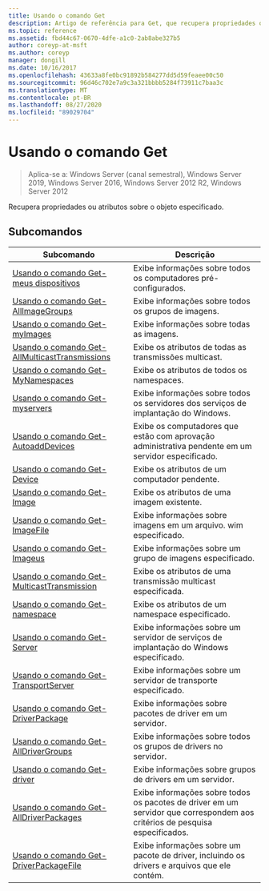 ```yaml
---
title: Usando o comando Get
description: Artigo de referência para Get, que recupera propriedades ou atributos sobre o objeto especificado.
ms.topic: reference
ms.assetid: fbd44c67-0670-4dfe-a1c0-2ab8abe327b5
author: coreyp-at-msft
ms.author: coreyp
manager: dongill
ms.date: 10/16/2017
ms.openlocfilehash: 43633a8fe0bc91892b584277dd5d59feaee00c50
ms.sourcegitcommit: 96d46c702e7a9c3a321bbbb5284f73911c7baa3c
ms.translationtype: MT
ms.contentlocale: pt-BR
ms.lasthandoff: 08/27/2020
ms.locfileid: "89029704"
---
```

# <a name="using-the-get-command"></a>Usando o comando Get

> Aplica-se a: Windows Server (canal semestral), Windows Server 2019, Windows Server 2016, Windows Server 2012 R2, Windows Server 2012

Recupera propriedades ou atributos sobre o objeto especificado.

## <a name="subcommands"></a>Subcomandos
|Subcomando|Descrição|
|-------|--------|
|[Usando o comando Get-meus dispositivos](using-the-get-alldevices-command.md)|Exibe informações sobre todos os computadores pré-configurados.|
|[Usando o comando Get-AllImageGroups](using-the-get-allimagegroups-command.md)|Exibe informações sobre todos os grupos de imagens.|
|[Usando o comando Get-myImages](using-the-get-allimages-command.md)|Exibe informações sobre todas as imagens.|
|[Usando o comando Get-AllMulticastTransmissions](using-the-get-allmulticasttransmissions-command.md)|Exibe os atributos de todas as transmissões multicast.|
|[Usando o comando Get-MyNamespaces](using-the-get-allnamespaces-command.md)|Exibe os atributos de todos os namespaces.|
|[Usando o comando Get-myservers](using-the-get-allservers-command.md)|Exibe informações sobre todos os servidores dos serviços de implantação do Windows.|
|[Usando o comando Get-AutoaddDevices](using-the-get-autoadddevices-command.md)|Exibe os computadores que estão com aprovação administrativa pendente em um servidor especificado.|
|[Usando o comando Get-Device](using-the-get-device-command.md)|Exibe os atributos de um computador pendente.|
|[Usando o comando Get-Image](using-the-get-image-command.md)|Exibe os atributos de uma imagem existente.|
|[Usando o comando Get-ImageFile](using-the-get-imagefile-command.md)|Exibe informações sobre imagens em um arquivo. wim especificado.|
|[Usando o comando Get-Imageus](using-the-get-imagegroup-command.md)|Exibe informações sobre um grupo de imagens especificado.|
|[Usando o comando Get-MulticastTransmission](using-the-get-multicasttransmission-command.md)|Exibe os atributos de uma transmissão multicast especificada.|
|[Usando o comando Get-namespace](using-the-get-namespace-command.md)|Exibe os atributos de um namespace especificado.|
|[Usando o comando Get-Server](using-the-get-server-command.md)|Exibe informações sobre um servidor de serviços de implantação do Windows especificado.|
|[Usando o comando Get-TransportServer](using-the-get-transportserver-command.md)|Exibe informações sobre um servidor de transporte especificado.|
|[Usando o comando Get-DriverPackage](using-the-get-driverpackage-command.md)|Exibe informações sobre pacotes de driver em um servidor.|
|[Usando o comando Get-AllDriverGroups](using-the-get-alldrivergroups-command.md)|Exibe informações sobre todos os grupos de drivers no servidor.|
|[Usando o comando Get-driver](using-the-get-drivergroup-command.md)|Exibe informações sobre grupos de drivers em um servidor.|
|[Usando o comando Get-AllDriverPackages](using-the-get-alldriverpackages-command.md)|Exibe informações sobre todos os pacotes de driver em um servidor que correspondem aos critérios de pesquisa especificados.|
|[Usando o comando Get-DriverPackageFile](using-the-get-driverpackagefile-command.md)|Exibe informações sobre um pacote de driver, incluindo os drivers e arquivos que ele contém.|
